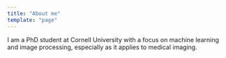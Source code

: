 ```yaml
---
title: "About me"
template: "page"
---
```


I am a PhD student at Cornell University with a focus on machine learning and image processing, especially as it applies to medical imaging.

